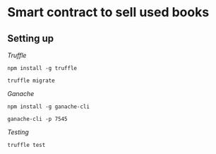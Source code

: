 # Smart contract to sell used books

## Setting up

_Truffle_
```
npm install -g truffle
```
```
truffle migrate
```

_Ganache_
```
npm install -g ganache-cli
```
```
ganache-cli -p 7545
```

_Testing_
```
truffle test
```
